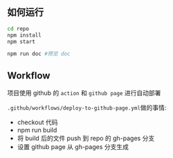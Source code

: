 
## 如何运行 

```bash
cd repo
npm install
npm start

npm run doc #预览 doc
```

## Workflow
项目使用 github 的 `action` 和 `github page` 进行自动部署  

`.github/workflows/deploy-to-github-page.yml`做的事情:  

- checkout 代码
- npm run build
- 将 build 后的文件 push 到 repo 的 gh-pages 分支
- 设置 github page 从 gh-pages 分支生成





